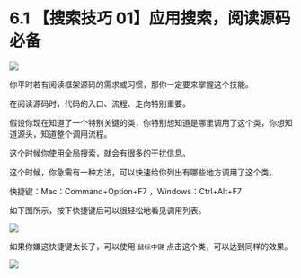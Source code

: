 # 6.1 【搜索技巧 01】应用搜索，阅读源码必备

![](http://image.iswbm.com/20200804124133.png)

你平时若有阅读框架源码的需求或习惯，那你一定要来掌握这个技能。

在阅读源码时，代码的入口、流程、走向特别重要。

假设你现在知道了一个特别关键的类，你特别想知道是哪里调用了这个类，你想知道源头，知道整个调用流程。

这个时候你使用全局搜索，就会有很多的干扰信息。

这个时候，你急需有一种方法，可以快速给你列出有哪些地方调用了这个类。

快捷键：Mac：Command+Option+F7 ，Windows：Ctrl+Alt+F7

如下图所示，按下快捷键后可以很轻松地看见调用列表。

![](http://image.python-online.cn/20190629231322.png)

如果你嫌这快捷键太长了，可以使用 `鼠标中键` 点击这个类，可以达到同样的效果。

![](http://image.iswbm.com/20200607174235.png)